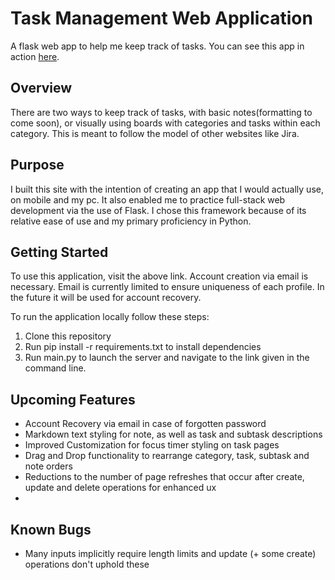 Task Management Web Application
= 
A flask web app to help me keep track of tasks.
You can see this app in action [here](https://jtwolf1113.pythonanywhere.com/).

## Overview

There are two ways to keep track of tasks, with basic notes(formatting to come soon), or visually using boards with categories and tasks within each category. This is meant to follow the model of other websites like Jira. 

## Purpose

I built this site with the intention of creating an app that I would actually use, on mobile and my pc. It also enabled me to practice full-stack web development via the use of Flask. I chose this framework because of its relative ease of use and my primary proficiency in Python.

## Getting Started  

To use this application, visit the above link. Account creation via email is necessary. Email is currently limited to ensure uniqueness of each profile. In the future it will be used for account recovery. 

To run the application locally follow these steps:
1. Clone this repository 
2. Run pip install -r requirements.txt to install dependencies
3. Run main.py to launch the server and navigate to the link given in the command line. 


## Upcoming Features
- Account Recovery via email in case of forgotten password
- Markdown text styling for note, as well as task and subtask descriptions 
- Improved Customization for focus timer styling on task pages
- Drag and Drop functionality to rearrange category, task, subtask and note orders
- Reductions to the number of page refreshes that occur after create, update and delete operations for enhanced ux
- 

## Known Bugs
- Many inputs implicitly require length limits and update (+ some create) operations don't uphold these
